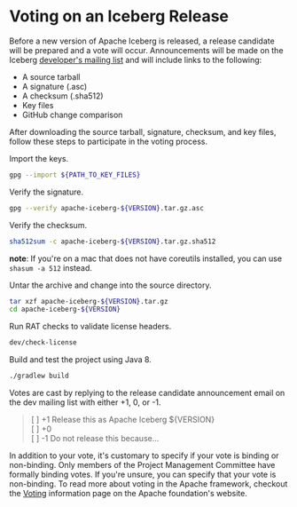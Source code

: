 <!--
 - Licensed to the Apache Software Foundation (ASF) under one or more
 - contributor license agreements.  See the NOTICE file distributed with
 - this work for additional information regarding copyright ownership.
 - The ASF licenses this file to You under the Apache License, Version 2.0
 - (the "License"); you may not use this file except in compliance with
 - the License.  You may obtain a copy of the License at
 -
 -   http://www.apache.org/licenses/LICENSE-2.0
 -
 - Unless required by applicable law or agreed to in writing, software
 - distributed under the License is distributed on an "AS IS" BASIS,
 - WITHOUT WARRANTIES OR CONDITIONS OF ANY KIND, either express or implied.
 - See the License for the specific language governing permissions and
 - limitations under the License.
 -->

# Voting on an Iceberg Release

Before a new version of Apache Iceberg is released, a release candidate will be prepared and a vote
will occur. Announcements will be made on the Iceberg [developer's mailing list](https://iceberg.apache.org/#community/#mailing-lists)
and will include links to the following:

- A source tarball
- A signature (.asc)
- A checksum (.sha512)
- Key files
- GitHub change comparison

After downloading the source tarball, signature, checksum, and key files, follow
these steps to participate in the voting process.

Import the keys.
```bash
gpg --import ${PATH_TO_KEY_FILES}
```

Verify the signature.
```bash
gpg --verify apache-iceberg-${VERSION}.tar.gz.asc
```

Verify the checksum.
```bash
sha512sum -c apache-iceberg-${VERSION}.tar.gz.sha512
```
**note**: If you're on a mac that does not have coreutils installed, you can use `shasum -a 512` instead.

Untar the archive and change into the source directory.
```bash
tar xzf apache-iceberg-${VERSION}.tar.gz
cd apache-iceberg-${VERSION}
```

Run RAT checks to validate license headers.
```bash
dev/check-license
```

Build and test the project using Java 8.
```bash
./gradlew build
```

Votes are cast by replying to the release candidate announcement email on the dev mailing list
with either +1, 0, or -1.

> [ ] +1 Release this as Apache Iceberg ${VERSION}  
[ ] +0  
[ ] -1 Do not release this because...  

In addition to your vote, it's customary to specify if your vote is binding or non-binding. Only members
of the Project Management Committee have formally binding votes. If you're unsure, you can specify that your
vote is non-binding. To read more about voting in the Apache framework, checkout the
[Voting](https://www.apache.org/foundation/voting.html) information page on the Apache foundation's website.